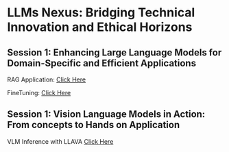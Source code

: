# LLMs Nexus: Bridging Technical Innovation and Ethical Horizons​

## Session 1: Enhancing Large Language Models for Domain-Specific and Efficient Applications​

RAG Application: [Click Here](https://www.kaggle.com/code/awalahmed/building-rag-using-mistral-faiss-v2)


FineTuning: [Click Here](https://colab.research.google.com/drive/1XEZk2Zna_gKfLrMIS-5ylCAc_m4ARPG8?usp=sharing)

## Session 1: Vision Language Models in Action: From concepts to Hands on Application
VLM Inference with LLAVA [Click Here](https://colab.research.google.com/drive/1z4BnS_0G0ffp_ThiFNPyz8WlJMyD6ms2?usp=sharing)
